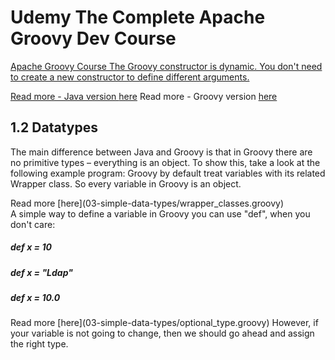 <h1>Udemy The Complete Apache Groovy Dev Course</h1>

<a href="https://github.com/danvega/apache-groovy-course/tree/master/ast/transformations/.idea">
Apache Groovy Course
The Groovy constructor is dynamic. You don't need to create a new constructor to define different arguments.

Read more - Java version [here](01-getting-started/java-to-groovy/start.groovy)
Read more - Groovy version [here](01-getting-started/java-to-groovy/finish.groovy)

<h2>1.2 Datatypes</h2>
<p>
The main difference between Java and Groovy is that in Groovy there are no primitive types –
everything is an object. To show this, take a look at the following example program:
Groovy by default treat variables with its related Wrapper class. So every variable in Groovy is an object.</p>
Read more [here](03-simple-data-types/wrapper_classes.groovy)
<br>
A simple way to define a variable in Groovy you can use "def", when you don't care:
<h5>def x = 10</h5>
<h5>def x = "Ldap"</h5>
<h5>def x = 10.0</h5>
Read more [here](03-simple-data-types/optional_type.groovy)
However, if your variable is not going to change, then we should go ahead and assign the right type.